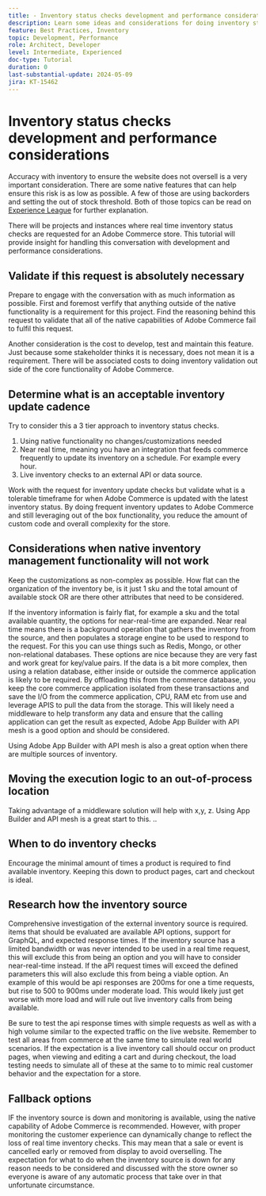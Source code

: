 ```yaml
---
title: - Inventory status checks development and performance considerations
description: Learn some ideas and considerations for doing inventory status checks for Adobe Commerce.
feature: Best Practices, Inventory
topic: Development, Performance
role: Architect, Developer
level: Intermediate, Experienced
doc-type: Tutorial
duration: 0
last-substantial-update: 2024-05-09
jira: KT-15462
---
```


# Inventory status checks development and performance considerations

Accuracy with inventory to ensure the website does not oversell is a very important consideration. There are some native features that can help ensure this risk is as low as possible. A few of those are using backorders and setting the out of stock threshold. Both of those topics can be read on [Experience League](https://experienceleague.adobe.com/en/docs/commerce-admin/inventory/configuration/backorders) for further explanation.

There will be projects and instances where real time inventory status checks are requested for an Adobe Commerce store. This tutorial will provide insight for handling this conversation with development and performance considerations. 

## Validate if this request is absolutely necessary

Prepare to engage with the conversation with as much information as possible. First and foremost verfify that anything outside of the native functionality is a requirement for this project. Find the reasoning behind this request to validate that all of the native capabilities of Adobe Commerce fail to fulfil this request.

Another consideration is the cost to develop, test and maintain this feature. Just because some stakeholder thinks it is necessary, does not mean it is a requirement. There will be associated costs to doing inventory validation out side of the core functionality of Adobe Commerce.

## Determine what is an acceptable inventory update cadence

Try to consider this a 3 tier approach to inventory status checks.  

1. Using native functionality no changes/customizations needed
2. Near real time, meaning you have an integration that feeds commerce frequently to update its inventory on a schedule. For example every hour.
3. Live inventory checks to an external API or data source.

Work with the request for inventory update checks but validate what is a tolerable timeframe for when Adobe Commerce is updated with the latest inventory status. By doing frequent inventory updates to Adobe Commerce and still leveraging out of the box functionality, you reduce the amount of custom code and overall complexity for the store.

## Considerations when native inventory management functionality will not work

Keep the customizations as non-complex as possible.
How flat can the organization of the inventory be, is it just 1 sku and the total amount of available stock OR are there other attributes that need to be considered.

If the inventory information is fairly flat, for example a sku and the total available quantity, the options for near-real-time are expanded. Near real time means there is a background operation that gathers the inventory from the source, and then populates a storage engine to be used to respond to the request. For this you can use things such as Redis, Mongo, or other non-relational databases. These options are nice because they are very fast and work great for key/value pairs. If the data is a bit more complex, then using a relation database, either inside or outside the commerce application is likely to be required. By offloading this from the commerce database, you keep the core commerce application isolated from these transactions and save the I/O from the commerce application, CPU, RAM etc from use and leverage APIS to pull the data from the storage.  This will likely need a middleware to help transform any data and ensure that the calling application can get the result as expected, Adobe App Builder with API mesh is a good option and should be considered.

Using Adobe App Builder with API mesh is also a great option when there are multiple sources of inventory. 


## Moving the execution logic to an out-of-process location 

Taking advantage of a middleware solution will help with x,y, z.
Using App Builder and API mesh is a great start to this. ..

## When to do inventory checks

Encourage the minimal amount of times a product is required to find available inventory.  Keeping this down to product pages, cart and checkout is ideal.

## Research how the inventory source

Comprehensive investigation of the external inventory source is required. items that should be evaluated are available API options, support for GraphQL, and expected response times. If the inventory source has a limited bandwidth or was never intended to be used in a real time request, this will exclude this from being an option and you will have to consider near-real-time instead.  If the aPI request times will exceed the defined parameters  this will also exclude this from being a viable option.  An example of this would be api responses are 200ms for one a time requests, but rise to 500 to 900ms under moderate load.  This would likely just get worse with more load and will rule out live inventory calls from being available.

Be sure to test the api response times with simple requests as well as with a high volume similar to the expected traffic on the live website. Remember to test all areas from commerce at the same time to simulate real world scenarios.  If the expectation is a live inventory call should occur on product pages, when viewing and editing a cart and during checkout, the load testing needs to simulate all of these at the same to to mimic real customer behavior and the expectation for a store.

## Fallback options

IF the inventory source is down and monitoring is available, using the native capability of Adobe Commerce is recommended. However, with proper monitoring the customer experience can dynamically change to reflect the loss of real time inventory checks. This may mean that a sale or event is cancelled early or removed from display to avoid overselling. The expectation for what to do when the inventory source is down for any reason needs to be considered and discussed with the store owner so everyone is aware of any automatic process that take over in that unfortunate circumstance.


